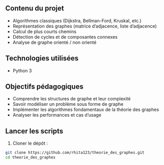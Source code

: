 

##  Contenu du projet

- Algorithmes classiques (Dijkstra, Bellman-Ford, Kruskal, etc.)
- Représentation des graphes (matrice d’adjacence, liste d’adjacence)
- Calcul de plus courts chemins
- Détection de cycles et de composantes connexes
- Analyse de graphe orienté / non orienté

##  Technologies utilisées

- Python 3


##  Objectifs pédagogiques

- Comprendre les structures de graphe et leur complexité
- Savoir modéliser un problème sous forme de graphe
- Implémenter les algorithmes fondamentaux de la théorie des graphes
- Analyser les performances et cas d’usage

##  Lancer les scripts

1. Cloner le dépôt :

```bash
git clone https://github.com/rhita123/theorie_des_graphes.git
cd theorie_des_graphes
